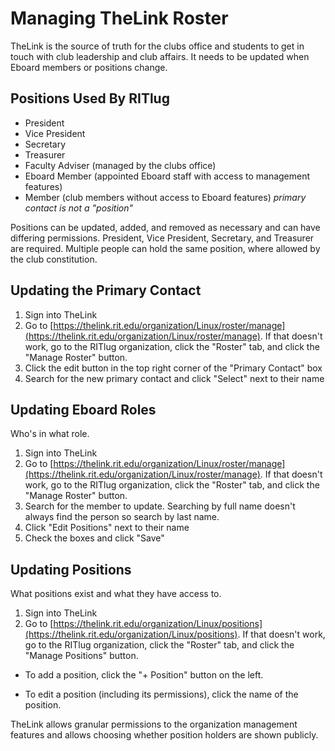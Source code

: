 # Managing TheLink Roster
TheLink is the source of truth for the clubs office and students to get in
touch with club leadership and club affairs. It needs to be updated when Eboard
members or positions change.

## Positions Used By RITlug
* President
* Vice President
* Secretary
* Treasurer
* Faculty Adviser (managed by the clubs office)
* Eboard Member (appointed Eboard staff with access to management features)
* Member (club members without access to Eboard features)
_primary contact is not a "position"_

Positions can be updated, added, and removed as necessary and can have
differing permissions. President, Vice President, Secretary, and Treasurer
are required. Multiple people can hold the same position, where allowed by
the club constitution.

## Updating the Primary Contact

1. Sign into TheLink
2. Go to
[https://thelink.rit.edu/organization/Linux/roster/manage](https://thelink.rit.edu/organization/Linux/roster/manage).
If that doesn't work, go to the RITlug organization, click the "Roster" tab,
and click the "Manage Roster" button.
3. Click the edit button in the top right corner of the "Primary Contact" box
4. Search for the new primary contact and click "Select" next to their name

## Updating Eboard Roles
Who's in what role.

1. Sign into TheLink
2. Go to
[https://thelink.rit.edu/organization/Linux/roster/manage](https://thelink.rit.edu/organization/Linux/roster/manage).
If that doesn't work, go to the RITlug organization, click the "Roster" tab,
and click the "Manage Roster" button.
3. Search for the member to update. Searching by full name doesn't always
find the person so search by last name.
4. Click "Edit Positions" next to their name
5. Check the boxes and click "Save"

## Updating Positions
What positions exist and what they have access to.

1. Sign into TheLink
2. Go to
[https://thelink.rit.edu/organization/Linux/positions](https://thelink.rit.edu/organization/Linux/positions).
If that doesn't work, go to the RITlug organization, click the "Roster" tab, and
click the "Manage Positions" button.

* To add a position, click the "+ Position" button on the left.

* To edit a position (including its permissions), click the name of the position.

TheLink allows granular permissions to the organization management features
and allows choosing whether position holders are shown publicly.
